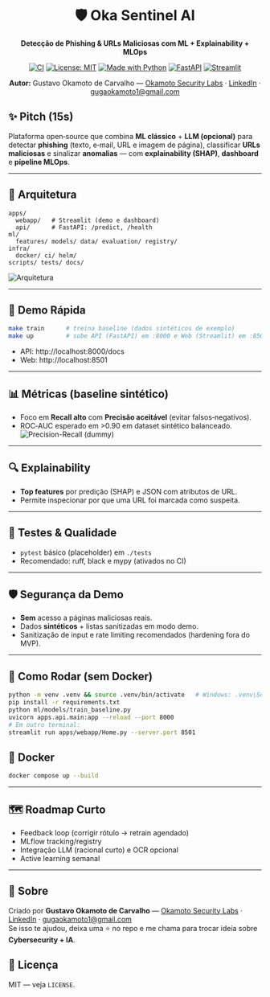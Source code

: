 <div align="center">

# 🛡️ Oka Sentinel AI  
**Detecção de Phishing & URLs Maliciosas com ML + Explainability + MLOps**

[![CI](https://img.shields.io/github/actions/workflow/status/gustavo89587/oka-sentinel-ai/ci.yml?label=CI&logo=github)](#)
[![License: MIT](https://img.shields.io/badge/License-MIT-black.svg)](LICENSE)
[![Made with Python](https://img.shields.io/badge/Python-3.11-blue.svg)](#)
[![FastAPI](https://img.shields.io/badge/FastAPI-🚀-green.svg)](#)
[![Streamlit](https://img.shields.io/badge/Streamlit-app-red.svg)](#)

**Autor:** Gustavo Okamoto de Carvalho — [Okamoto Security Labs](https://github.com/gustavo89587) · [LinkedIn](https://www.linkedin.com/in/gustavo-okamoto-de-carvalho-ti) · <a href="mailto:gugaokamoto1@gmail.com">gugaokamoto1@gmail.com</a>

</div>

## ✨ Pitch (15s)
Plataforma open‑source que combina **ML clássico** + **LLM (opcional)** para detectar **phishing** (texto, e‑mail, URL e imagem de página), classificar **URLs maliciosas** e sinalizar **anomalias** — com **explainability (SHAP)**, **dashboard** e **pipeline MLOps**. 

---

## 🧱 Arquitetura
```
apps/
  webapp/   # Streamlit (demo e dashboard)
  api/      # FastAPI: /predict, /health
ml/
  features/ models/ data/ evaluation/ registry/
infra/
  docker/ ci/ helm/
scripts/ tests/ docs/
```
![Arquitetura](docs/assets/architecture.png)

---

## 🚀 Demo Rápida
```bash
make train      # treina baseline (dados sintéticos de exemplo)
make up         # sobe API (FastAPI) em :8000 e Web (Streamlit) em :8501
```
- API: http://localhost:8000/docs  
- Web: http://localhost:8501

---

## 📊 Métricas (baseline sintético)
- Foco em **Recall alto** com **Precisão aceitável** (evitar falsos‑negativos).
- ROC‑AUC esperado em >0.90 em dataset sintético balanceado.
![Precision-Recall (dummy)](docs/assets/metrics_pr.png)

---

## 🔍 Explainability
- **Top features** por predição (SHAP) e JSON com atributos de URL.
- Permite inspecionar por que uma URL foi marcada como suspeita.

---

## 🧪 Testes & Qualidade
- `pytest` básico (placeholder) em `./tests`  
- Recomendado: ruff, black e mypy (ativados no CI)

---

## 🛡️ Segurança da Demo
- **Sem** acesso a páginas maliciosas reais.
- Dados **sintéticos** + listas sanitizadas em modo demo.
- Sanitização de input e rate limiting recomendados (hardening fora do MVP).

---

## 🧰 Como Rodar (sem Docker)
```bash
python -m venv .venv && source .venv/bin/activate   # Windows: .venv\Scripts\activate
pip install -r requirements.txt
python ml/models/train_baseline.py
uvicorn apps.api.main:app --reload --port 8000
# Em outro terminal:
streamlit run apps/webapp/Home.py --server.port 8501
```

## 🐳 Docker
```bash
docker compose up --build
```

---

## 🗺️ Roadmap Curto
- Feedback loop (corrigir rótulo → retrain agendado)
- MLflow tracking/registry
- Integração LLM (racional curto) e OCR opcional
- Active learning semanal

---

## 👤 Sobre
Criado por **Gustavo Okamoto de Carvalho** — [Okamoto Security Labs](https://github.com/gustavo89587) · [LinkedIn](https://www.linkedin.com/in/gustavo-okamoto-de-carvalho-ti) · <a href="mailto:gugaokamoto1@gmail.com">gugaokamoto1@gmail.com</a>  
Se isso te ajudou, deixa uma ⭐ no repo e me chama para trocar ideia sobre **Cybersecurity + IA**.

## 📄 Licença
MIT — veja `LICENSE`.
